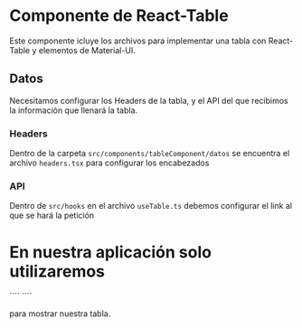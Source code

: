 # Componente de React-Table

Este componente icluye los archivos para implementar una tabla con React-Table y elementos de Material-UI.

## Datos
Necesitamos configurar los Headers de la tabla, y el API del que recibimos la información que llenará la tabla.
### Headers

Dentro de la carpeta `src/components/tableComponent/datos` se encuentra el archivo `headers.tsx` para configurar los encabezados

### API

Dentro de `src/hooks` en el archivo `useTable.ts` debemos configurar el link al que se hará la petición

# En nuestra aplicación solo utilizaremos 

´´´´
<QueryClientProvider client={queryClient}>
    <MyReacTable />
</QueryClientProvider>
´´´´

para mostrar nuestra tabla.